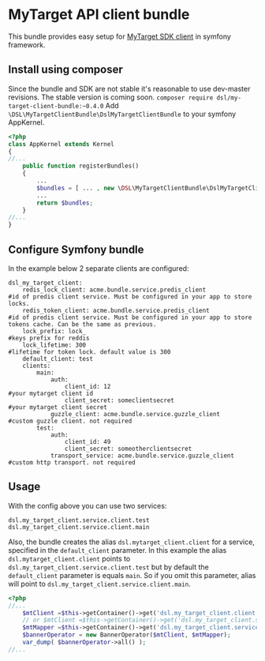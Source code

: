 # MyTarget API client bundle
This bundle provides easy setup for [MyTarget SDK client](https://github.com/Digsolab/mytarget-php-ads-sdk) in symfony framework.

## Install using composer
Since the bundle and SDK are not stable it's reasonable to use dev-master revisions. The stable version is coming soon.
`composer require dsl/my-target-client-bundle:~0.4.0`
Add `\DSL\MyTargetClientBundle\DslMyTargetClientBundle` to your symfony AppKernel.
```php
<?php
class AppKernel extends Kernel
{
//...
    public function registerBundles()
    {
        ...
        $bundles = [ ... , new \DSL\MyTargetClientBundle\DslMyTargetClientBundle(), ];
        ...
        return $bundles;
    }
//...
}
```

## Configure Symfony bundle
In the example below 2 separate clients are configured:
```
dsl_my_target_client:
    redis_lock_client: acme.bundle.service.predis_client            #id of predis client service. Must be configured in your app to store locks.
    redis_token_client: acme.bundle.service.predis_client           #id of predis client service. Must be configured in your app to store tokens cache. Can be the same as previous.
    lock_prefix: lock_                                              #keys prefix for reddis
    lock_lifetime: 300                                              #lifetime for token lock. default value is 300
    default_client: test
    clients:
        main:
            auth:
                client_id: 12                                       #your mytarget client id
                client_secret: someclientsecret                     #your mytarget client secret
            guzzle_client: acme.bundle.service.guzzle_client        #custom guzzle client. not required
        test:
            auth:
                client_id: 49
                client_secret: someotherclientsecret
            transport_service: acme.bundle.service.guzzle_client    #custom http transport. not required
```

## Usage
With the config above you can use two services:

`dsl.my_target_client.service.client.test`
`dsl.my_target_client.service.client.main`

Also, the bundle creates the alias `dsl.mytarget_client.client` for a service, specified in the `default_client` parameter.
In this example the alias `dsl.mytarget_client.client` points to `dsl.my_target_client.service.client.test` but by default the `default_client` parameter is equals `main`. So if you omit this parameter, alias will point to `dsl.my_target_client.service.client.main`. 

```php
<?php 
//...
    $mtClient =$this->getContainer()->get('dsl.my_target_client.client'); // dsl.my_target_client.service.client.test
    // or $mtClient =$this->getContainer()->get('dsl.my_target_client.service.client.main');
    $mtMapper =$this->getContainer()->get('dsl.my_target_client.service.mapper');
    $bannerOperator = new BannerOperator($mtClient, $mtMapper);
    var_dump( $bannerOperator->all() );
//...
```
